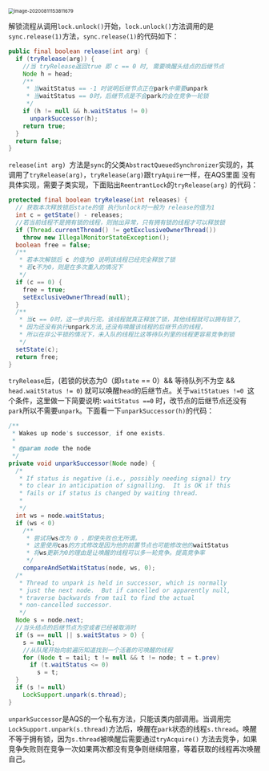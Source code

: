 <img src="https://gitee.com/gean_807/typora/raw/typora/uPic/image-20200811153811679.png" alt="image-20200811153811679" style="zoom:67%;" />



解锁流程从调用`lock.unlock()`开始，`lock.unlock()`方法调用的是`sync.release(1)`方法，`sync.release(1)`的代码如下：

```java
public final boolean release(int arg) {
  if (tryRelease(arg)) {
    //当 tryRelease返回true 即 c == 0 时, 需要唤醒头结点的后继节点
    Node h = head;
    /**
     * 当waitStatus == -1 时说明后继节点正在park中需要unpark
     * 当waitStatus == 0时，后继节点是不会park的会在竞争一轮锁
     */
    if (h != null && h.waitStatus != 0)
      unparkSuccessor(h);
    return true;
  }
  return false;
}
```



`release(int arg) `方法是`sync`的父类`AbstractQueuedSynchronizer`实现的，其调用了`tryRelease(arg)`，`tryRelease(arg)`跟`tryAquire`一样，在AQS里面 没有具体实现，需要子类实现，下面贴出`ReentrantLock`的`tryRelease(arg)` 的代码：

```java
protected final boolean tryRelease(int releases) {
  // 获取本次释放锁后state的值 执行unlock时一般为 release的值为1
  int c = getState() - releases;
  //若当前线程不是拥有锁的线程，则抛出异常，只有拥有锁的线程才可以释放锁
  if (Thread.currentThread() != getExclusiveOwnerThread())
    throw new IllegalMonitorStateException();
  boolean free = false;
  /**
   * 若本次解锁后 c 的值为0 说明该线程已经完全释放了锁
   * 若c不为0，则是在多次重入的情况下
   */
  if (c == 0) {
    free = true;
    setExclusiveOwnerThread(null);
  }
  /**
   * 当c == 0时，这一步执行完，该线程就真正释放了锁，其他线程就可以拥有锁了,
   * 因为还没有执行unpark方法,还没有唤醒该线程的后继节点的线程，
   * 所以在非公平锁的情况下，未入队的线程比这等待队列里的线程更容易竞争到锁
   */
  setState(c);
  return free;
}
```



`tryRelease`后，(若锁的状态为0（即`state` == 0）&& 等待队列不为空 && `head.waitStatus != 0`) 就可以唤醒`head`的后继节点。关于`waitStatues !=0 `这个条件，这里做一下简要说明: `waitStatus ==0` 时，改节点的后继节点还没有`park`所以不需要`unpark`。下面看一下`unparkSuccessor(h)`的代码：

```java
/**
 * Wakes up node's successor, if one exists.
 *
 * @param node the node
 */
private void unparkSuccessor(Node node) {
  /*
   * If status is negative (i.e., possibly needing signal) try
   * to clear in anticipation of signalling.  It is OK if this
   * fails or if status is changed by waiting thread.
   *
   */
  int ws = node.waitStatus;
  if (ws < 0)
    /**
     * 尝试将ws改为 0 ，即使失败也无所谓。 
     * 这里使用cas的方式修改是因为他的前置节点也可能修改他的waitStatus
     * 将ws更新为0的理由是让唤醒的线程可以多一轮竞争。提高竞争率
     */
    compareAndSetWaitStatus(node, ws, 0);
  /*
   * Thread to unpark is held in successor, which is normally
   * just the next node.  But if cancelled or apparently null,
   * traverse backwards from tail to find the actual
   * non-cancelled successor.
   */
  Node s = node.next;
  //当头结点的后继节点为空或者已经被取消时
  if (s == null || s.waitStatus > 0) {
    s = null;
    //从队尾开始向前遍历知道找到一个活着的可唤醒的线程
    for (Node t = tail; t != null && t != node; t = t.prev)
      if (t.waitStatus <= 0)
        s = t;
  }
  if (s != null)
    LockSupport.unpark(s.thread);
}
```



`unparkSuccessor`是AQS的一个私有方法，只能该类内部调用。当调用完`LockSupport.unpark(s.thread)`方法后，唤醒在`park`状态的线程`s.thread`。唤醒不等于拥有锁，因为`s.thread`被唤醒后需要通过`tryAcquire()` 方法去竞争，如果竞争失败则在竞争一次如果两次都没有竞争则继续阻塞，等着获取的线程再次唤醒自己。
